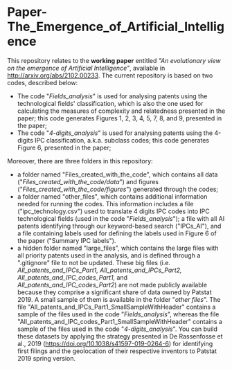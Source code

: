 # Paper-The_Emergence_of_Artificial_Intelligence

This repository relates to the **working paper** entitled *"An evolutionary view on the emergence of Artificial Intelligence"*, available in http://arxiv.org/abs/2102.00233. 
The current repository is based on two codes, described below:

- The code "*Fields_analysis*" is used for analysing patents using the technological fields' classification, which is also the one used for calculating the measures of complexity and relatedness presented in the paper; this code generates Figures 1, 2, 3, 4, 5, 7, 8, and 9, presented in the paper; 
- The code "*4-digits_analysis*" is used for analysing patents using the 4-digits IPC classification, a.k.a. subclass codes; this code generates Figure 6, presented in the paper;

Moreover, there are three folders in this repository:
- a folder named "Files_created_with_the_code", which contains all data ("*Files_created_with_the_code/data*") and figures ("*Files_created_with_the_code/figures*") generated through the codes;
- a folder named "other_files", which contains additional information needed for running the codes. This information includes a file ("ipc_technology.csv") used to translate 4 digits IPC codes into IPC technological fields (used in the code "*Fields_analysis*"); a file with all AI patents identifying through our keyword-based search ("IPCs_AI"), and a file containing labels used for defining the labels used in Figure 6 of the paper ("Summary IPC labels"). 
- a hidden folder named "large_files", which contains the large files with all priority patents used in the analysis, and is defined through a ".gitignore" file to not be updated. These big files (i.e. *All_patents_and_IPCs_Part1, All_patents_and_IPCs_Part2, All_patents_and_IPC_codes_Part1,* and *All_patents_and_IPC_codes_Part2*) are not made publicly available because they comprise a significant share of data owned by Patstat 2019. A small sample of them is available in the folder "*other files*". The file "All_patents_and_IPCs_Part1_SmallSampleWithHeader" contains a sample of the files used in the code "*Fields_analysis*", whereas the file "All_patents_and_IPC_codes_Part1_SmallSampleWithHeader" contains a sample of the files used in the code "*4-digits_analysis*". You can build these datasets by applying the strategy presented in De Rassenfosse et al., 2019 (https://doi.org/10.1038/s41597-019-0264-6) for identifying first filings and the geolocation of their respective inventors to Patstat 2019 spring version.
